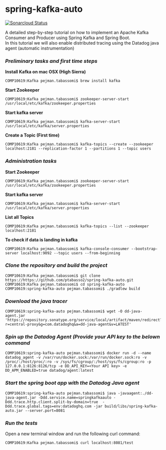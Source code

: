 # spring-kafka-auto

[![Sonarcloud Status](https://sonarcloud.io/api/project_badges/measure?project=com.codenotfound%3Aspring-kafka-hello-world&metric=alert_status)](https://sonarcloud.io/dashboard?id=com.codenotfound%3Aspring-kafka-hello-world)


A detailed step-by-step tutorial on how to implement an Apache Kafka Consumer and Producer using Spring Kafka and Spring Boot.
<br>In this tutorial we will also enable distributed tracing using the Datadog java agent (automatic instrumentation) 

### _Preliminary tasks and first time steps_


**Install Kafka on mac OSX (High Sierra)**

```
COMP10619:Kafka pejman.tabassomi$ brew install kafka
```

**Start Zookeeper**

```
COMP10619:Kafka pejman.tabassomi$ zookeeper-server-start /usr/local/etc/kafka/zookeeper.properties
```

**Start kafka server**

```
COMP10619:Kafka pejman.tabassomi$ kafka-server-start /usr/local/etc/kafka/server.properties
```

**Create a Topic (First time)**

```
COMP10619:Kafka pejman.tabassomi$ kafka-topics --create --zookeeper localhost:2181 --replication-factor 1 --partitions 1 --topic users
```


### _Administration tasks_

**Start Zookeeper**

```
COMP10619:Kafka pejman.tabassomi$ zookeeper-server-start /usr/local/etc/kafka/zookeeper.properties
```

**Start kafka server**

```
COMP10619:Kafka pejman.tabassomi$ kafka-server-start /usr/local/etc/kafka/server.properties
```

**List all Topics**

```
COMP10619:Kafka pejman.tabassomi$ kafka-topics --list --zookeeper localhost:2181
```

**To check if data is landing in kafka**

```
COMP10619:Kafka pejman.tabassomi$ kafka-console-consumer --bootstrap-server localhost:9092 --topic users --from-beginning
```


### _Clone the repository and build the project_

```
COMP10619:Kafka pejman.tabassomi$ git clone https://https://github.com/ptabasso2/spring-kafka-auto.git
COMP10619:Kafka pejman.tabassomi$ cd spring-kafka-auto
COMP10619:spring-kafka-auto pejman.tabassomi$ ./gradlew build
```

### _Download the java tracer_

```
COMP10619:spring-kafka-auto pejman.tabassomi$ wget -O dd-java-agent.jar 'https://repository.sonatype.org/service/local/artifact/maven/redirect?r=central-proxy&g=com.datadoghq&a=dd-java-agent&v=LATEST'
```


### _Spin up the Datadog Agent (Provide your API key  to the  belown command_


```
COMP10619:spring-kafka-auto pejman.tabassomi$ docker run -d --name datadog_agent -v /var/run/docker.sock:/var/run/docker.sock:ro -v /proc/:/host/proc/:ro -v /sys/fs/cgroup/:/host/sys/fs/cgroup:ro -p 127.0.0.1:8126:8126/tcp -e DD_API_KEY=<Your API key> -e DD_APM_ENABLED=true datadog/agent:latest
```


### _Start the spring boot app with the Datadog Java agent_

```
COMP10619:spring-kafka-auto pejman.tabassomi$ java -javaagent:./dd-java-agent.jar -Ddd.service.name=springkafkaauto -Ddd.trace.http.client.split-by-domain=true  -Ddd.trace.global.tags=env:datadoghq.com -jar build/libs/spring-kafka-auto.jar --server.port=8081
```


### _Run the tests_

Open a new terminal window and run the following curl command:

```
COMP10619:Kafka pejman.tabassomi$ curl localhost:8081/test
```
